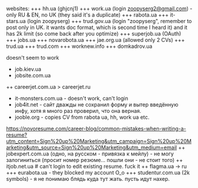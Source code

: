 websites:
+++ hh.ua (ghjcnj1)
+++ work.ua (login zoopyserg2@gmail.com) - only RU & EN, no UK (they said it's a duplicate)
+++ rabota.ua
+++ it-stars.ua (login zoopyserg)
+++ trud.gov.ua  (login "zoopyserg", remember to post only in UK. it wants doc format, which is second time I heard it) and it has 2k limit (so come back after you optimize)
+++ superjob.ua  (OAuth)
+++ jobs.ua
+++ novarobota.ua
+++ jae.org.ua (allowed only 2 CVs)
+++ trud.ua
+++ trud.com
+++ worknew.info
+++ domkadrov.ua

doesn't seem to work
+ job.kiev.ua
+ jobsite.com.ua

++ careerjet.com.ua > careerjet.ru
+ it-monsters.com.ua - doesn't work, can't login
+ job4it.net - сайт дважды не сохранил форму и вытер введённую инфу, хотя я много раз проверил, что она верная.
+ jooble.org - copies CV from rabota ua, hh, work ua etc.

https://novoresume.com/career-blog/common-mistakes-when-writing-a-resume?utm_content=Sign%20up%20Marketing&utm_campaign=Sign%20up%20Marketing&utm_source=Sign%20up%20Marketing&utm_medium=email
++ jobexpert.com.ua (одно, на русском - привязка к мейлу) - не могу залогиниться (просит номер резюме... пошли они - не стоит того)
++ itjob.net.ua # can't login to edit existing resume. fuck it
++ flagma.ua -> ru
+++ eurabota.ua - they blocked my account O_o
+++ studentur.com.ua (2k symbols) - я не понимаю блядь куда тут жать. пусть идут нахер.
